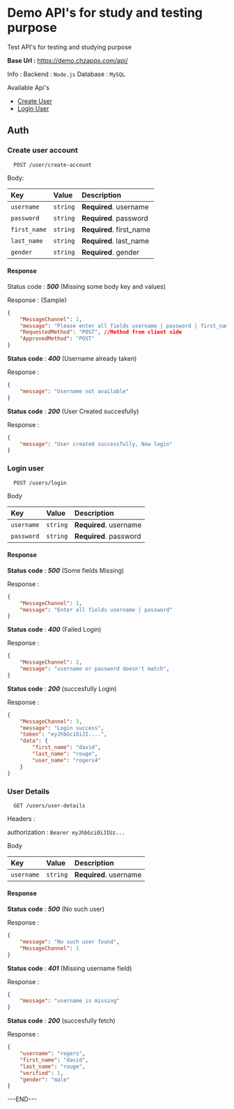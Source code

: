 # Demo API's for study and testing purpose

Test API's for testing and studying purpose

**Base Url :** https://demo.chzapps.com/api/

Info : 
Backend : `Node.js`
Database : `MySQL`

Available Api's
- [Create User](#create-user-account)
- [Login User](#login-user)


## Auth

### Create user account

```http
  POST /user/create-account
```
Body:

| Key | Value     | Description                |
| :-------- | :------- | :------------------------- |
| `username` | `string` | **Required**. username |
| `password` | `string` | **Required**. password |
| `first_name` | `string` | **Required**. first_name |
| `last_name` | `string` | **Required**. last_name |
| `gender` | `string` | **Required**. gender |

#### Response 

Status code : _**500**_ (Missing some body key and values)

Response : (Sample)
```json
{
    "MessageChannel": 1,
    "message": "Please enter all fields username | password | first_name | last_name | gender",
    "RequestedMethod": "POST", //Method from client side
    "ApprovedMethod": "POST"
}
```

**Status code** : _**400**_ (Username already taken)

Response : 
```json
{
    "message": "Username not available"
}
```


**Status code** : _**200**_ (User Created succesfully)

Response : 
```json
{
    "message": "User created successfully, Now login"
}
```


### Login user

```http
  POST /users/login
```

Body

| Key | Value     | Description                       |
| :-------- | :------- | :-------------------------------- |
| `username`      | `string` | **Required**. username |
| `password`      | `string` | **Required**. password |

#### Response

**Status code** : _**500**_ (Some fields Missing)

Response : 
```json
{
    "MessageChannel": 1,
    "message": "Enter all fields username | password"
}
```

**Status code** : _**400**_ (Failed Login)

Response : 
```json
{
    "MessageChannel": 2,
    "message": "username or password doesn't match",
}
```

**Status code** : _**200**_ (succesfully Login)

Response : 
```json
{
    "MessageChannel": 3,
    "message": "Login success",
    "token": "eyJhbGciOiJI....",
    "data": {
        "first_name": "david",
        "last_name": "rouge",
        "user_name": "rogers4"
    }
}
```

### User Details

```http
  GET /users/user-details
```

Headers : 

authorization  : `Bearer eyJhbGciOiJIUz...`

Body

| Key | Value     | Description                       |
| :-------- | :------- | :-------------------------------- |
| `username`      | `string` | **Required**. username |

#### Response

**Status code** : _**500**_ (No such user)

Response : 
```json
{
    "message": "No such user found",
    "MessageChannel": 1
}
```

**Status code** : _**401**_ (Missing username field)

Response : 
```json
{
    "message": "username is missing"
}
```

**Status code** : _**200**_ (succesfully fetch)

Response : 
```json
{
    "username": "rogers",
    "first_name": "david",
    "last_name": "rouge",
    "verified": 1,
    "gender": "male"
}
```


---END---

